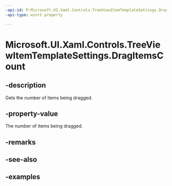```yaml
---
-api-id: P:Microsoft.UI.Xaml.Controls.TreeViewItemTemplateSettings.DragItemsCount
-api-type: winrt property

---
```

<!-- Property syntax.
public int DragItemsCount { get; }
-->

# Microsoft.UI.Xaml.Controls.TreeViewItemTemplateSettings.DragItemsCount


## -description

Gets the number of items being dragged.


## -property-value

The number of items being dragged.


## -remarks


## -see-also


## -examples



